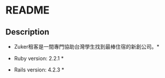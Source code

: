 # README

## Description
* Zuker租客是一間專門協助台灣學生找到最棒住宿的新創公司。*

* Ruby version: 2.2.1 *
* Rails version: 4.2.3 *